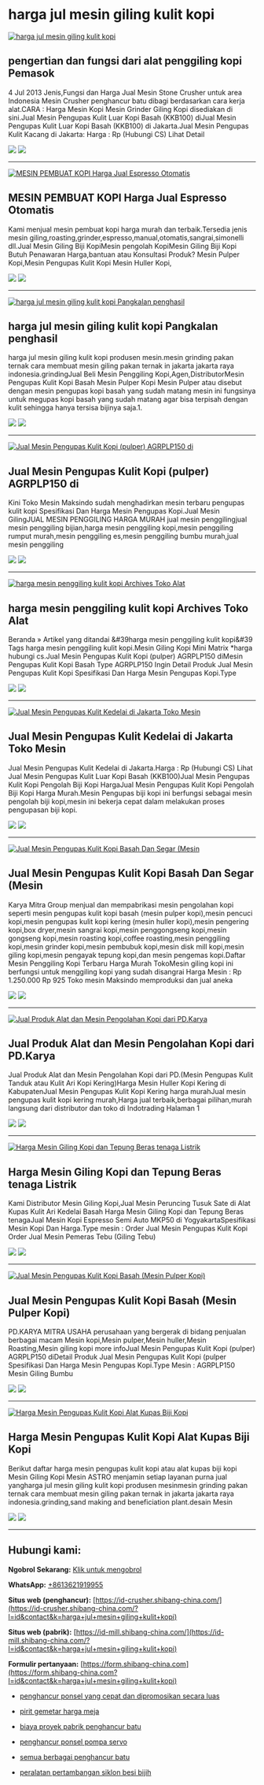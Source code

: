 # harga jul mesin giling kulit kopi

<a href="https://swt.shibang-china.com/?l=id&img&k=harga+jul+mesin+giling+kulit+kopi" target="_blank">![harga jul mesin giling kulit kopi](http://static.shibang-china.com/all-800x300/845.jpg)</a>

## pengertian dan fungsi dari alat penggiling kopi Pemasok
4 Jul 2013 Jenis,Fungsi dan Harga Jual Mesin Stone Crusher untuk area Indonesia Mesin Crusher penghancur batu dibagi berdasarkan cara kerja alat.CARA : Harga Mesin Kopi Mesin Grinder Giling Kopi disediakan di sini.Jual Mesin Pengupas Kulit Luar Kopi Basah (KKB100) diJual Mesin Pengupas Kulit Luar Kopi Basah (KKB100) di Jakarta.Jual Mesin Pengupas Kulit Kacang di Jakarta: Harga : Rp (Hubungi CS) Lihat Detail


<a href="https://whatsapp.shibangsoft.com/WhatsApp.php" target="_blank" title="WhatsApp">![](http://static.shibang-china.com/icon/whatsapp.png)</a> <a href="https://swt.shibang-china.com/?l=id&icon&k=harga+jul+mesin+giling+kulit+kopi" target="_blank">![](http://static.shibang-china.com/icon/chat-id.png)</a>

---

<a href="https://swt.shibang-china.com/?l=id&img&k=harga+jul+mesin+giling+kulit+kopi" target="_blank">![MESIN PEMBUAT KOPI Harga Jual Espresso Otomatis](http://static.shibang-china.com/all-800x300/103.jpg)</a>

## MESIN PEMBUAT KOPI Harga Jual Espresso Otomatis
Kami menjual mesin pembuat kopi harga murah dan terbaik.Tersedia jenis mesin giling,roasting,grinder,espresso,manual,otomatis,sangrai,simonelli dll.Jual Mesin Giling Biji KopiMesin pengolah KopiMesin Giling Biji Kopi Butuh Penawaran Harga,bantuan atau Konsultasi Produk? Mesin Pulper Kopi,Mesin Pengupas Kulit Kopi Mesin Huller Kopi,


<a href="https://whatsapp.shibangsoft.com/WhatsApp.php" target="_blank" title="WhatsApp">![](http://static.shibang-china.com/icon/whatsapp.png)</a> <a href="https://swt.shibang-china.com/?l=id&icon&k=harga+jul+mesin+giling+kulit+kopi" target="_blank">![](http://static.shibang-china.com/icon/chat-id.png)</a>

---

<a href="https://swt.shibang-china.com/?l=id&img&k=harga+jul+mesin+giling+kulit+kopi" target="_blank">![harga jul mesin giling kulit kopi Pangkalan penghasil](http://static.shibang-china.com/all-800x300/67.jpg)</a>

## harga jul mesin giling kulit kopi Pangkalan penghasil
harga jul mesin giling kulit kopi produsen mesin.mesin grinding pakan ternak cara membuat mesin giling pakan ternak in jakarta jakarta raya indonesia.grindingJual Beli Mesin Penggiling Kopi,Agen,DistributorMesin Pengupas Kulit Kopi Basah Mesin Pulper Kopi Mesin Pulper atau disebut dengan mesin pengupas kopi basah yang sudah matang mesin ini fungsinya untuk megupas kopi basah yang sudah matang agar bisa terpisah dengan kulit sehingga hanya tersisa bijinya saja.1.


<a href="https://whatsapp.shibangsoft.com/WhatsApp.php" target="_blank" title="WhatsApp">![](http://static.shibang-china.com/icon/whatsapp.png)</a> <a href="https://swt.shibang-china.com/?l=id&icon&k=harga+jul+mesin+giling+kulit+kopi" target="_blank">![](http://static.shibang-china.com/icon/chat-id.png)</a>

---

<a href="https://swt.shibang-china.com/?l=id&img&k=harga+jul+mesin+giling+kulit+kopi" target="_blank">![Jual Mesin Pengupas Kulit Kopi (pulper) AGRPLP150 di](http://static.shibang-china.com/all-800x300/619.jpg)</a>

## Jual Mesin Pengupas Kulit Kopi (pulper) AGRPLP150 di
Kini Toko Mesin Maksindo sudah menghadirkan mesin terbaru pengupas kulit kopi Spesifikasi Dan Harga Mesin Pengupas Kopi.Jual Mesin GilingJUAL MESIN PENGGILING HARGA MURAH jual mesin penggilingjual mesin penggiling bijian,harga mesin penggiling kopi,mesin penggiling rumput murah,mesin penggiling es,mesin penggiling bumbu murah,jual mesin penggiling


<a href="https://whatsapp.shibangsoft.com/WhatsApp.php" target="_blank" title="WhatsApp">![](http://static.shibang-china.com/icon/whatsapp.png)</a> <a href="https://swt.shibang-china.com/?l=id&icon&k=harga+jul+mesin+giling+kulit+kopi" target="_blank">![](http://static.shibang-china.com/icon/chat-id.png)</a>

---

<a href="https://swt.shibang-china.com/?l=id&img&k=harga+jul+mesin+giling+kulit+kopi" target="_blank">![harga mesin penggiling kulit kopi Archives Toko Alat](http://static.shibang-china.com/all-800x300/1182.jpg)</a>

## harga mesin penggiling kulit kopi Archives Toko Alat
Beranda » Artikel yang ditandai &#39harga mesin penggiling kulit kopi&#39 Tags harga mesin penggiling kulit kopi.Mesin Giling Kopi Mini Matrix *harga hubungi cs.Jual Mesin Pengupas Kulit Kopi (pulper) AGRPLP150 diMesin Pengupas Kulit Kopi Basah Type AGRPLP150 Ingin Detail Produk Jual Mesin Pengupas Kulit Kopi Spesifikasi Dan Harga Mesin Pengupas Kopi.Type


<a href="https://whatsapp.shibangsoft.com/WhatsApp.php" target="_blank" title="WhatsApp">![](http://static.shibang-china.com/icon/whatsapp.png)</a> <a href="https://swt.shibang-china.com/?l=id&icon&k=harga+jul+mesin+giling+kulit+kopi" target="_blank">![](http://static.shibang-china.com/icon/chat-id.png)</a>

---

<a href="https://swt.shibang-china.com/?l=id&img&k=harga+jul+mesin+giling+kulit+kopi" target="_blank">![Jual Mesin Pengupas Kulit Kedelai di Jakarta Toko Mesin](http://static.shibang-china.com/all-800x300/4.jpg)</a>

## Jual Mesin Pengupas Kulit Kedelai di Jakarta Toko Mesin
Jual Mesin Pengupas Kulit Kedelai di Jakarta.Harga : Rp (Hubungi CS) Lihat Jual Mesin Pengupas Kulit Luar Kopi Basah (KKB100)Jual Mesin Pengupas Kulit Kopi Pengolah Biji Kopi HargaJual Mesin Pengupas Kulit Kopi Pengolah Biji Kopi Harga Murah.Mesin Pengupas biji kopi ini berfungsi sebagai mesin pengolah biji kopi,mesin ini bekerja cepat dalam melakukan proses pengupasan biji kopi.


<a href="https://whatsapp.shibangsoft.com/WhatsApp.php" target="_blank" title="WhatsApp">![](http://static.shibang-china.com/icon/whatsapp.png)</a> <a href="https://swt.shibang-china.com/?l=id&icon&k=harga+jul+mesin+giling+kulit+kopi" target="_blank">![](http://static.shibang-china.com/icon/chat-id.png)</a>

---

<a href="https://swt.shibang-china.com/?l=id&img&k=harga+jul+mesin+giling+kulit+kopi" target="_blank">![Jual Mesin Pengupas Kulit Kopi Basah Dan Segar (Mesin](http://static.shibang-china.com/all-800x300/1067.jpg)</a>

## Jual Mesin Pengupas Kulit Kopi Basah Dan Segar (Mesin
Karya Mitra Group menjual dan mempabrikasi mesin pengolahan kopi seperti mesin pengupas kulit kopi basah (mesin pulper kopi),mesin pencuci kopi,mesin pengupas kulit kopi kering (mesin huller kopi),mesin pengering kopi,box dryer,mesin sangrai kopi,mesin penggongseng kopi,mesin gongseng kopi,mesin roasting kopi,coffee roasting,mesin penggiling kopi,mesin grinder kopi,mesin pembubuk kopi,mesin disk mill kopi,mesin giling kopi,mesin pengayak tepung kopi,dan mesin pengemas kopi.Daftar Mesin Penggiling Kopi Terbaru Harga Murah TokoMesin giling kopi ini berfungsi untuk menggiling kopi yang sudah disangrai Harga Mesin : Rp 1.250.000 Rp 925 Toko mesin Maksindo memproduksi dan jual aneka


<a href="https://whatsapp.shibangsoft.com/WhatsApp.php" target="_blank" title="WhatsApp">![](http://static.shibang-china.com/icon/whatsapp.png)</a> <a href="https://swt.shibang-china.com/?l=id&icon&k=harga+jul+mesin+giling+kulit+kopi" target="_blank">![](http://static.shibang-china.com/icon/chat-id.png)</a>

---

<a href="https://swt.shibang-china.com/?l=id&img&k=harga+jul+mesin+giling+kulit+kopi" target="_blank">![Jual Produk Alat dan Mesin Pengolahan Kopi dari PD.Karya](http://static.shibang-china.com/all-800x300/536.jpg)</a>

## Jual Produk Alat dan Mesin Pengolahan Kopi dari PD.Karya
Jual Produk Alat dan Mesin Pengolahan Kopi dari PD.(Mesin Pengupas Kulit Tanduk atau Kulit Ari Kopi Kering)Harga Mesin Huller Kopi Kering di KabupatenJual Mesin Pengupas Kulit Kopi Kering harga murahJual mesin pengupas kulit kopi kering murah,Harga jual terbaik,berbagai pilihan,murah langsung dari distributor dan toko di Indotrading Halaman 1


<a href="https://whatsapp.shibangsoft.com/WhatsApp.php" target="_blank" title="WhatsApp">![](http://static.shibang-china.com/icon/whatsapp.png)</a> <a href="https://swt.shibang-china.com/?l=id&icon&k=harga+jul+mesin+giling+kulit+kopi" target="_blank">![](http://static.shibang-china.com/icon/chat-id.png)</a>

---

<a href="https://swt.shibang-china.com/?l=id&img&k=harga+jul+mesin+giling+kulit+kopi" target="_blank">![Harga Mesin Giling Kopi dan Tepung Beras tenaga Listrik](http://static.shibang-china.com/all-800x300/95.jpg)</a>

## Harga Mesin Giling Kopi dan Tepung Beras tenaga Listrik
Kami Distributor Mesin Giling Kopi,Jual Mesin Peruncing Tusuk Sate di Alat Kupas Kulit Ari Kedelai Basah Harga Mesin Giling Kopi dan Tepung Beras tenagaJual Mesin Kopi Espresso Semi Auto MKP50 di YogyakartaSpesifikasi Mesin Kopi Dan Harga.Type mesin : Order  Jual Mesin Pengupas Kulit Kopi Order  Jual Mesin Pemeras Tebu (Giling Tebu)


<a href="https://whatsapp.shibangsoft.com/WhatsApp.php" target="_blank" title="WhatsApp">![](http://static.shibang-china.com/icon/whatsapp.png)</a> <a href="https://swt.shibang-china.com/?l=id&icon&k=harga+jul+mesin+giling+kulit+kopi" target="_blank">![](http://static.shibang-china.com/icon/chat-id.png)</a>

---

<a href="https://swt.shibang-china.com/?l=id&img&k=harga+jul+mesin+giling+kulit+kopi" target="_blank">![Jual Mesin Pengupas Kulit Kopi Basah (Mesin Pulper Kopi)](http://static.shibang-china.com/all-800x300/770.jpg)</a>

## Jual Mesin Pengupas Kulit Kopi Basah (Mesin Pulper Kopi)
PD.KARYA MITRA USAHA perusahaan yang bergerak di bidang penjualan berbagai macam Mesin kopi,Mesin pulper,Mesin huller,Mesin Roasting,Mesin giling kopi more infoJual Mesin Pengupas Kulit Kopi (pulper) AGRPLP150 diDetail Produk Jual Mesin Pengupas Kulit Kopi (pulper Spesifikasi Dan Harga Mesin Pengupas Kopi.Type Mesin : AGRPLP150 Mesin Giling Bumbu


<a href="https://whatsapp.shibangsoft.com/WhatsApp.php" target="_blank" title="WhatsApp">![](http://static.shibang-china.com/icon/whatsapp.png)</a> <a href="https://swt.shibang-china.com/?l=id&icon&k=harga+jul+mesin+giling+kulit+kopi" target="_blank">![](http://static.shibang-china.com/icon/chat-id.png)</a>

---

<a href="https://swt.shibang-china.com/?l=id&img&k=harga+jul+mesin+giling+kulit+kopi" target="_blank">![Harga Mesin Pengupas Kulit Kopi Alat Kupas Biji Kopi](http://static.shibang-china.com/all-800x300/351.jpg)</a>

## Harga Mesin Pengupas Kulit Kopi Alat Kupas Biji Kopi
Berikut daftar harga mesin pengupas kulit kopi atau alat kupas biji kopi Mesin Giling Kopi Mesin ASTRO menjamin setiap layanan purna jual yangharga jul mesin giling kulit kopi produsen mesinmesin grinding pakan ternak cara membuat mesin giling pakan ternak in jakarta jakarta raya indonesia.grinding,sand making and beneficiation plant.desain Mesin


<a href="https://whatsapp.shibangsoft.com/WhatsApp.php" target="_blank" title="WhatsApp">![](http://static.shibang-china.com/icon/whatsapp.png)</a> <a href="https://swt.shibang-china.com/?l=id&icon&k=harga+jul+mesin+giling+kulit+kopi" target="_blank">![](http://static.shibang-china.com/icon/chat-id.png)</a>

---
## Hubungi kami:

**Ngobrol Sekarang:** [Klik untuk mengobrol](https://swt.shibang-china.com?l=id&contact&k=harga+jul+mesin+giling+kulit+kopi)

**WhatsApp:**  [+8613621919955](https://whatsapp.shibangsoft.com/WhatsApp.php)

**Situs web (penghancur):** [https://id-crusher.shibang-china.com/](https://id-crusher.shibang-china.com/?l=id&contact&k=harga+jul+mesin+giling+kulit+kopi)

**Situs web (pabrik):** [https://id-mill.shibang-china.com/](https://id-mill.shibang-china.com/?l=id&contact&k=harga+jul+mesin+giling+kulit+kopi)

**Formulir pertanyaan:** [https://form.shibang-china.com](https://form.shibang-china.com?l=id&contact&k=harga+jul+mesin+giling+kulit+kopi)

* [penghancur ponsel yang cepat dan dipromosikan secara luas](../25/penghancur%20ponsel%20yang%20cepat%20dan%20dipromosikan%20secara%20luas.md)

* [pirit gemetar harga meja](../29/pirit%20gemetar%20harga%20meja.md)

* [biaya proyek pabrik penghancur batu](../29/biaya%20proyek%20pabrik%20penghancur%20batu.md)

* [penghancur ponsel pompa servo](../28/penghancur%20ponsel%20pompa%20servo.md)

* [semua berbagai penghancur batu](../24/semua%20berbagai%20penghancur%20batu.md)

* [peralatan pertambangan siklon besi bijih](../26/peralatan%20pertambangan%20siklon%20besi%20bijih.md)